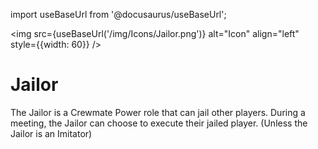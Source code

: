 import useBaseUrl from '@docusaurus/useBaseUrl';

<img src={useBaseUrl('/img/Icons/Jailor.png')} alt="Icon" align="left" style={{width: 60}} />
# Jailor

The Jailor is a Crewmate Power role that can jail other players. During a meeting, the Jailor can choose to execute their jailed player. (Unless the Jailor is an Imitator)
